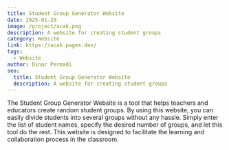 ```yaml
---
title: Student Group Generator Website
date: 2025-01-20
image: /project/acak.png
description: A website for creating student groups
category: Website
link: https://acak.pages.dev/
tags:
  - Website
author: Dinar Permadi
seo:
  title: Student Group Generator Website
  description: A website for creating student groups
---
```


The Student Group Generator Website is a tool that helps teachers and educators create random student groups. By using this website, you can easily divide students into several groups without any hassle. Simply enter the list of student names, specify the desired number of groups, and let this tool do the rest. This website is designed to facilitate the learning and collaboration process in the classroom.
